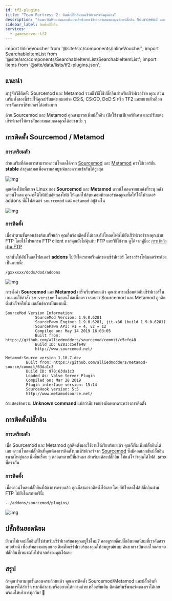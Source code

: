 ```yaml
---
id: tf2-plugins
title: "Team Fortress 2: ติดตั้งปลั๊กอินบนเซิร์ฟเวอร์ของคุณเอง"
description: "ค้นพบวิธีปรับแต่งและเพิ่มประสิทธิภาพเซิร์ฟเวอร์เกมของคุณด้วยปลั๊กอิน Sourcemod และ Metamod เพื่อการจัดการและฟีเจอร์ที่ดีกว่า → เรียนรู้เพิ่มเติมตอนนี้"
sidebar_label: ติดตั้งปลั๊กอิน
services:
  - gameserver-tf2
---
```


import InlineVoucher from '@site/src/components/InlineVoucher';
import SearchableItemList from '@site/src/components/SearchableItemList/SearchableItemList';
import items from '@site/data/lists/tf2-plugins.json';


## แนะนำ

มารู้จักวิธีติดตั้ง Sourcemod และ Metamod รวมถึงวิธีใช้ปลั๊กอินสำหรับเซิร์ฟเวอร์ของคุณ ส่วนเสริมทั้งสองนี้ช่วยให้คุณปรับแต่งเกมอย่าง CS:S, CS:GO, DoD:S หรือ TF2 และขยายตัวเลือกการจัดการเซิร์ฟเวอร์ได้อย่างมาก

ด้วย Sourcemod และ Metamod คุณสามารถเพิ่มปลั๊กอิน เปิดใช้งานฟีเจอร์พิเศษ และปรับแต่งเซิร์ฟเวอร์ให้ตรงกับความชอบของคุณได้อย่างเป๊ะ ๆ

<InlineVoucher />



## การติดตั้ง Sourcemod / Metamod

### การเตรียมตัว

ส่วนเสริมที่ต้องการสามารถดาวน์โหลดได้จาก [Sourcemod](https://sourcemod.net/) และ [Metamod](https://www.sourcemm.net/downloads.php?branch=stable) ควรใช้เวอร์ชัน **stable** ล่าสุดเสมอเพื่อความสมบูรณ์และความเข้ากันได้สูงสุด

![img](https://screensaver01.zap-hosting.com/index.php/s/STp7pRgjYS4c4yg/preview)

คุณต้องใช้แพ็กเกจ Linux ของ **Sourcemod** และ **Metamod** ดาวน์โหลดจากแหล่งที่ระบุ หลังดาวน์โหลด คุณจะได้ไฟล์บีบอัดสองไฟล์ ให้แตกไฟล์บนคอมพิวเตอร์ของคุณเพื่อให้ได้โฟลเดอร์ addons ที่มีโฟลเดอร์ `sourcemod` และ `metamod` อยู่ข้างใน

![img](https://screensaver01.zap-hosting.com/index.php/s/WbxyRK8FM7GKxqt/preview)

### การติดตั้ง

เมื่อทำตามขั้นตอนข้างต้นเสร็จแล้ว คุณก็พร้อมติดตั้งได้เลย อัปโหลดไฟล์ไปยังเซิร์ฟเวอร์ของคุณผ่าน FTP โดยใช้โปรแกรม FTP client หากคุณยังไม่คุ้นกับ FTP และวิธีใช้งาน ดูได้จากคู่มือ: [การเข้าถึงผ่าน FTP](gameserver-ftpaccess.md)

จากนั้นให้อัปโหลดโฟลเดอร์ **addons** ไปยังไดเรกทอรีหลักของเซิร์ฟเวอร์ โครงสร้างโฟลเดอร์จะต้องเป็นแบบนี้:

```
/gxxxxxx/dods/dod/addons
```

![img](https://screensaver01.zap-hosting.com/index.php/s/JzWxPT3yP4zAsHz/preview)

การตั้งค่า **Sourcemod** และ **Metamod** เสร็จเรียบร้อยแล้ว คุณสามารถเชื่อมต่อกับเซิร์ฟเวอร์ในเกมและใช้คำสั่ง ``sm version`` ในคอนโซลเพื่อตรวจสอบว่า Sourcemod และ Metamod ถูกติดตั้งสำเร็จหรือไม่ ผลลัพธ์ควรเป็นแบบนี้:

```
SourceMod Version Information:
             SourceMod Version: 1.9.0.6281
             SourcePawn Engine: 1.9.0.6281, jit-x86 (build 1.9.0.6281)
             SourcePawn API: v1 = 4, v2 = 12
             Compiled on: May 14 2019 16:03:05
             Built from: https://github.com/alliedmodders/sourcemod/commit/c5efe48
             Build ID: 6281:c5efe48
             http://www.sourcemod.net/
```
```             
Metamod:Source version 1.10.7-dev
         Built from: https://github.com/alliedmodders/metamod-source/commit/63da1c3
         Build ID: 970:63da1c3
         Loaded As: Valve Server Plugin
         Compiled on: Mar 28 2019
         Plugin interface version: 15:14
         SourceHook version: 5:5
         http://www.metamodsource.net/
```

ถ้าแสดงข้อความ **Unknown command** แปลว่ามีบางอย่างผิดพลาดระหว่างการติดตั้ง



## การติดตั้งปลั๊กอิน

### การเตรียมตัว

เมื่อ Sourcemod และ Metamod ถูกติดตั้งและใช้งานได้เรียบร้อยแล้ว คุณก็เริ่มเพิ่มปลั๊กอินได้เลย ดาวน์โหลดปลั๊กอินที่คุณต้องการติดตั้งบนเซิร์ฟเวอร์จาก [Sourcemod](https://sourcemod.net/) ซึ่งมีคอลเลกชันปลั๊กอินขนาดใหญ่และเพิ่มขึ้นเรื่อย ๆ ตลอดหลายปีที่ผ่านมา สำหรับแต่ละปลั๊กอิน ให้แน่ใจว่าคุณได้ไฟล์ .smx ที่ตรงกัน

### การติดตั้ง

เมื่อดาวน์โหลดปลั๊กอินที่ต้องการครบแล้ว คุณก็สามารถติดตั้งได้เลย โดยอัปโหลดไฟล์ปลั๊กอินผ่าน FTP ไปยังไดเรกทอรีนี้:

```
../addons/sourcemod/plugins/
```


![img](https://screensaver01.zap-hosting.com/index.php/s/A6E4cQCwQnoqTKc/preview)



## ปลั๊กอินยอดนิยม
ยังหาไม่เจอปลั๊กอินที่ใช่สำหรับเซิร์ฟเวอร์ของคุณอยู่ใช่ไหม? ลองดูรายชื่อปลั๊กอินยอดนิยมที่เราคัดสรรมาอย่างดี เพื่อเพิ่มความสนุกและเติมเต็มเซิร์ฟเวอร์ของคุณให้สมบูรณ์แบบ ค้นหาแรงบันดาลใจและเจอปลั๊กอินที่เหมาะกับโปรเจกต์ของคุณได้เลย
<SearchableItemList items={items} />


## สรุป

ถ้าคุณทำตามทุกขั้นตอนครบถ้วนแล้ว คุณควรติดตั้ง Sourcemod/Metamod และปลั๊กอินที่ต้องการได้สำเร็จ หากมีคำถามหรืออยากได้ความช่วยเหลือเพิ่มเติม ติดต่อทีมซัพพอร์ตของเราได้เลย พร้อมให้บริการทุกวัน! 🙂 

<InlineVoucher />